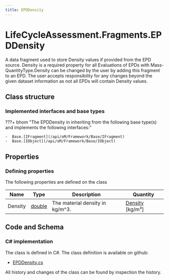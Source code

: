 ```yaml
---
title: EPDDensity
---
```


# LifeCycleAssessment.Fragments.EPDDensity

A data fragment used to store Density values if provided from the EPD source. 
Density is a required property for all Evaluations of EPDs with Mass-QuantityType.Density can be changed by the user by adding this fragment to an EPD. 
The user accepts responsibility for any changes beyond the given dataset information as not all EPDs will contain Density values.

## Class structure

### Implemented interfaces and base types

???+ bhom "The EPDDensity in inheriting from the following base type(s) and implements the following interfaces:"

    -  Base.[IFragment](/api/oM/Framework/Base/IFragment)
    -  Base.[IObject](/api/oM/Framework/Base/IObject)


## Properties



### Defining properties

The following properties are defined on the class

| Name             | Type             | Description      | Quantity         |
|------------------|------------------|------------------|------------------|
| Density | [double](https://learn.microsoft.com/en-us/dotnet/api/System.Double?view=netstandard-2.0) | The material density in kg/m^3. | [Density](/api/oM/Dimensional/Quantities/Attributes/Density) [kg/m³] |


## Code and Schema

### C# implementation

The class is defined in C#. The class definition is available on github:

- [EPDDensity.cs](https://github.com/BHoM/BHoM/blob/develop/LifeCycleAssessment_oM/Fragments\EPDDensity.cs)

All history and changes of the class can be found by inspection the history.
